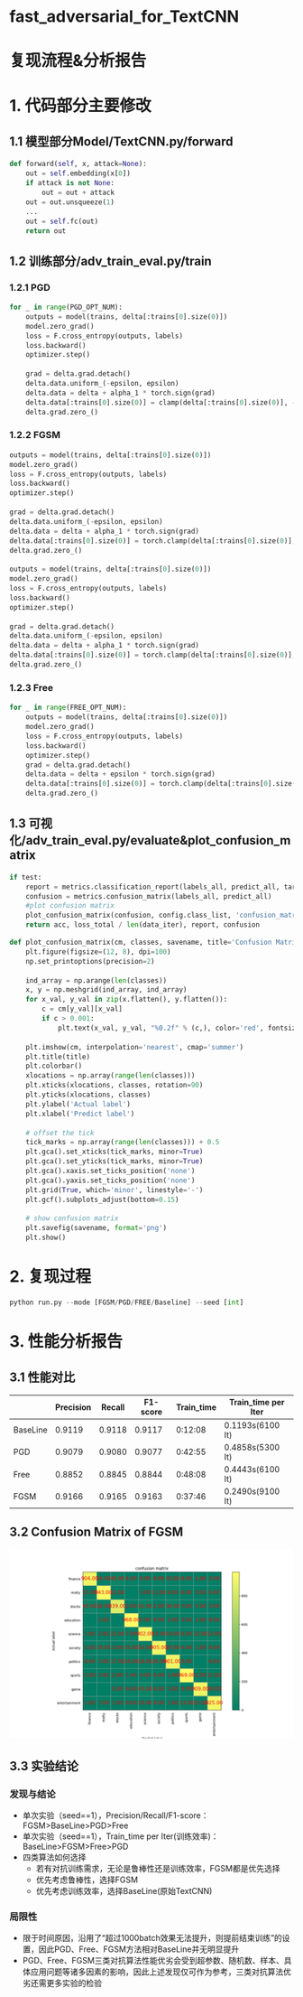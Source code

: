 # fast_adversarial_for_TextCNN
# 复现流程&分析报告
# 1. 代码部分主要修改
## 1.1 模型部分Model/TextCNN.py/forward
```python
def forward(self, x, attack=None):
    out = self.embedding(x[0])
    if attack is not None:
        out = out + attack
    out = out.unsqueeze(1)
    ...
    out = self.fc(out)
    return out
```
## 1.2 训练部分/adv_train_eval.py/train
### 1.2.1 PGD
```python
for _ in range(PGD_OPT_NUM):
    outputs = model(trains, delta[:trains[0].size(0)])
    model.zero_grad()
    loss = F.cross_entropy(outputs, labels)
    loss.backward()
    optimizer.step()

    grad = delta.grad.detach()
    delta.data.uniform_(-epsilon, epsilon)
    delta.data = delta + alpha_1 * torch.sign(grad)
    delta.data[:trains[0].size(0)] = clamp(delta[:trains[0].size(0)], -epsilon, epsilon)
    delta.grad.zero_()
```
### 1.2.2 FGSM
```python
outputs = model(trains, delta[:trains[0].size(0)])
model.zero_grad()
loss = F.cross_entropy(outputs, labels)
loss.backward()
optimizer.step()

grad = delta.grad.detach()
delta.data.uniform_(-epsilon, epsilon)
delta.data = delta + alpha_1 * torch.sign(grad)
delta.data[:trains[0].size(0)] = torch.clamp(delta[:trains[0].size(0)], -epsilon, epsilon)
delta.grad.zero_()

outputs = model(trains, delta[:trains[0].size(0)])
model.zero_grad()
loss = F.cross_entropy(outputs, labels)
loss.backward()
optimizer.step()

grad = delta.grad.detach()
delta.data.uniform_(-epsilon, epsilon)
delta.data = delta + alpha_1 * torch.sign(grad)
delta.data[:trains[0].size(0)] = torch.clamp(delta[:trains[0].size(0)], -epsilon, epsilon)
delta.grad.zero_()
```
### 1.2.3 Free
```python
for _ in range(FREE_OPT_NUM):
    outputs = model(trains, delta[:trains[0].size(0)])
    model.zero_grad()
    loss = F.cross_entropy(outputs, labels)
    loss.backward()
    optimizer.step()
    grad = delta.grad.detach()
    delta.data = delta + epsilon * torch.sign(grad)
    delta.data[:trains[0].size(0)] = torch.clamp(delta[:trains[0].size(0)], -epsilon, epsilon)
    delta.grad.zero_()
```
## 1.3 可视化/adv_train_eval.py/evaluate&plot_confusion_matrix
```python
if test:
    report = metrics.classification_report(labels_all, predict_all, target_names=config.class_list, digits=4)
    confusion = metrics.confusion_matrix(labels_all, predict_all)
    #plot confusion matrix
    plot_confusion_matrix(confusion, config.class_list, 'confusion_matrix.png', title='confusion matrix')
    return acc, loss_total / len(data_iter), report, confusion
```
```python
def plot_confusion_matrix(cm, classes, savename, title='Confusion Matrix'):
    plt.figure(figsize=(12, 8), dpi=100)
    np.set_printoptions(precision=2)

    ind_array = np.arange(len(classes))
    x, y = np.meshgrid(ind_array, ind_array)
    for x_val, y_val in zip(x.flatten(), y.flatten()):
        c = cm[y_val][x_val]
        if c > 0.001:
            plt.text(x_val, y_val, "%0.2f" % (c,), color='red', fontsize=15, va='center', ha='center')

    plt.imshow(cm, interpolation='nearest', cmap='summer')
    plt.title(title)
    plt.colorbar()
    xlocations = np.array(range(len(classes)))
    plt.xticks(xlocations, classes, rotation=90)
    plt.yticks(xlocations, classes)
    plt.ylabel('Actual label')
    plt.xlabel('Predict label')

    # offset the tick
    tick_marks = np.array(range(len(classes))) + 0.5
    plt.gca().set_xticks(tick_marks, minor=True)
    plt.gca().set_yticks(tick_marks, minor=True)
    plt.gca().xaxis.set_ticks_position('none')
    plt.gca().yaxis.set_ticks_position('none')
    plt.grid(True, which='minor', linestyle='-')
    plt.gcf().subplots_adjust(bottom=0.15)

    # show confusion matrix
    plt.savefig(savename, format='png')
    plt.show()
```
# 2. 复现过程
```python
python run.py --mode [FGSM/PGD/FREE/Baseline] --seed [int]
```
# 3. 性能分析报告
## 3.1 性能对比
|         |Precision| Recall| F1-score| Train_time| Train_time per Iter|
|   ----  |  ----   | ----  |   ----  |     ----  |     ----------     |
|BaseLine |   0.9119| 0.9118|   0.9117|    0:12:08|   0.1193s(6100 It) |
|PGD      |   0.9079| 0.9080|   0.9077|    0:42:55|   0.4858s(5300 It) |
|Free     |   0.8852| 0.8845|   0.8844|    0:48:08|   0.4443s(6100 It) |
|FGSM     |   0.9166| 0.9165|   0.9163|    0:37:46|   0.2490s(9100 It) |
## 3.2 Confusion Matrix of FGSM
![Confusion Matrix of FGSM](https://github.com/zhouyuchen01/fast_adversarial_for_textCNN/blob/main/confusion_matrix_FGSM.png) 
## 3.3 实验结论
### 发现与结论
* 单次实验（seed==1），Precision/Recall/F1-score：FGSM>BaseLine>PGD>Free
* 单次实验（seed==1），Train_time per Iter(训练效率)：BaseLine>FGSM>Free>PGD
* 四类算法如何选择
    + 若有对抗训练需求，无论是鲁棒性还是训练效率，FGSM都是优先选择
    + 优先考虑鲁棒性，选择FGSM
    + 优先考虑训练效率，选择BaseLine(原始TextCNN)

### 局限性
* 限于时间原因，沿用了“超过1000batch效果无法提升，则提前结束训练”的设置，因此PGD、Free、FGSM方法相对BaseLine并无明显提升
* PGD、Free、FGSM三类对抗算法性能优劣会受到超参数、随机数、样本、具体应用问题等诸多因素的影响，因此上述发现仅可作为参考，三类对抗算法优劣还需更多实验的检验
